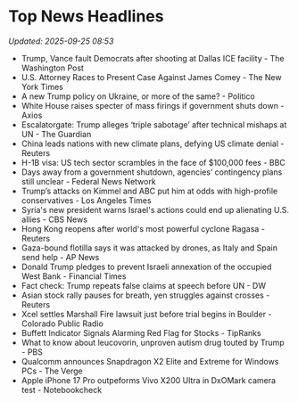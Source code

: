 # Top News Headlines

_Updated: 2025-09-25 08:53_

- Trump, Vance fault Democrats after shooting at Dallas ICE facility - The Washington Post
- U.S. Attorney Races to Present Case Against James Comey - The New York Times
- A new Trump policy on Ukraine, or more of the same? - Politico
- White House raises specter of mass firings if government shuts down - Axios
- Escalatorgate: Trump alleges ‘triple sabotage’ after technical mishaps at UN - The Guardian
- China leads nations with new climate plans, defying US climate denial - Reuters
- H-1B visa: US tech sector scrambles in the face of $100,000 fees - BBC
- Days away from a government shutdown, agencies’ contingency plans still unclear - Federal News Network
- Trump’s attacks on Kimmel and ABC put him at odds with high-profile conservatives - Los Angeles Times
- Syria's new president warns Israel's actions could end up alienating U.S. allies - CBS News
- Hong Kong reopens after world's most powerful cyclone Ragasa - Reuters
- Gaza-bound flotilla says it was attacked by drones, as Italy and Spain send help - AP News
- Donald Trump pledges to prevent Israeli annexation of the occupied West Bank - Financial Times
- Fact check: Trump repeats false claims at speech before UN - DW
- Asian stock rally pauses for breath, yen struggles against crosses - Reuters
- Xcel settles Marshall Fire lawsuit just before trial begins in Boulder - Colorado Public Radio
- Buffett Indicator Signals Alarming Red Flag for Stocks - TipRanks
- What to know about leucovorin, unproven autism drug touted by Trump - PBS
- Qualcomm announces Snapdragon X2 Elite and Extreme for Windows PCs - The Verge
- Apple iPhone 17 Pro outpeforms Vivo X200 Ultra in DxOMark camera test - Notebookcheck